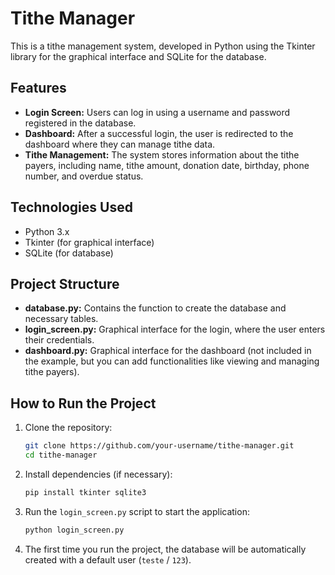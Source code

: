 # Tithe Manager

This is a tithe management system, developed in Python using the Tkinter library for the graphical interface and SQLite for the database.

## Features

- **Login Screen:** Users can log in using a username and password registered in the database.
- **Dashboard:** After a successful login, the user is redirected to the dashboard where they can manage tithe data.
- **Tithe Management:** The system stores information about the tithe payers, including name, tithe amount, donation date, birthday, phone number, and overdue status.

## Technologies Used

- Python 3.x
- Tkinter (for graphical interface)
- SQLite (for database)

## Project Structure

- **database.py:** Contains the function to create the database and necessary tables.
- **login_screen.py:** Graphical interface for the login, where the user enters their credentials.
- **dashboard.py:** Graphical interface for the dashboard (not included in the example, but you can add functionalities like viewing and managing tithe payers).

## How to Run the Project

1. Clone the repository:

    ```bash
    git clone https://github.com/your-username/tithe-manager.git
    cd tithe-manager
    ```

2. Install dependencies (if necessary):

    ```bash
    pip install tkinter sqlite3
    ```

3. Run the `login_screen.py` script to start the application:

    ```bash
    python login_screen.py
    ```

4. The first time you run the project, the database will be automatically created with a default user (`teste` / `123`).

